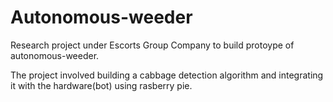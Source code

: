 # Autonomous-weeder
Research project under Escorts Group Company to build protoype of autonomous-weeder.

The project involved building a cabbage detection algorithm and integrating it with the hardware(bot) using rasberry pie.
